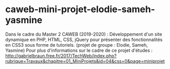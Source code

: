 # caweb-mini-projet-elodie-sameh-yasmine
Dans le cadre du Master 2 CAWEB (2019-2020) : Développement d'un site dynamique en PHP, HTML, CSS, jQuery pour présenter des fonctionnalités en CSS3 sous forme de tutoriels. (projet de groupe : Elodie, Sameh, Yasmine)
Pour plus d'informations sur le cadre de ce projet d'études : http://gabrielbraun.free.fr/2017/TechWeb/index.php?rubrique=Travaux&chapitre=01_MiniProjets&id=04&css=0&page=miniprojet
